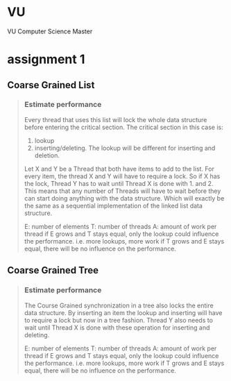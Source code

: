 VU
==

VU Computer Science Master

assignment 1
===========

## Coarse Grained List
> ### Estimate performance    
> Every thread that uses this list will lock the
> whole data structure before entering the critical section.
> The critical section in this case is: 
> 1.    lookup
> 2.    inserting/deleting.
> The lookup will be different for inserting and deletion.
>
> Let X and Y be a Thread that both have items to add to the list. For every
> item, the thread X and Y will have to require a lock. So
> if X has the lock, Thread Y has to wait until Thread X is 
> done with 1. and 2.
> This means that any number of Threads will have to wait before they can start
> doing anything with the data structure. Which will exactly be the same
> as a sequential implementation of the linked list data structure.
> 
> E: number of elements
> T: number of threads
> A: amount of work per thread
> if E grows and T stays equal, only the lookup could influence the performance.
>   i.e. more lookups, more work
> if T grows and E stays equal, there will be no influence on the performance.

## Coarse Grained Tree
> ### Estimate performance
> The Course Grained synchronization in a tree also locks the entire
> data structure. By inserting an item the lookup and inserting will have to
> require a lock but now in a tree fashion. Thread Y also needs to wait until
> Thread X is done with these operation for inserting and deleting.
>
> E: number of elements
> T: number of threads
> A: amount of work per thread
> if E grows and T stays equal, only the lookup could influence the performance.
>   i.e. more lookups, more work
> if T grows and E stays equal, there will be no influence on the performance.






